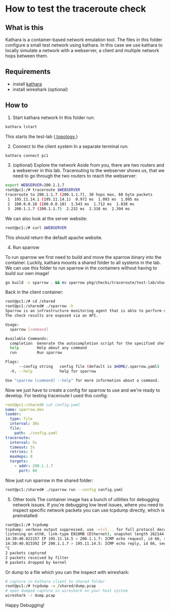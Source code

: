 # How to test the traceroute check

## What is this
Kathara is a container-based network emulation tool. The files in this folder configure a small test network using kathara.
In this case we use kathara to locally simulate a network with a webserver, a client and multiple network hops between them.
## Requirements
- install [ kathara ](https://github.com/KatharaFramework/Kathara)
- install wireshark (optional)

## How to

1. Start kathara network
In this folder run:
```bash
kathara lstart
```

This starts the test-lab ([ topology ](https://github.com/KatharaFramework/Kathara-Labs/blob/main/main-labs/basic-topics/static-routing/004-kathara-lab_static-routing.pdf))

2. Connect to the client system
In a separate terminal run:
```bash
kathara connect pc1
```


3. (optional) Explore the network
Aside from you, there are two routers and a webserver in this lab.
Tracerouting to the webserver shows us, that we need to go through the two routers to reach the webserver:
```bash
export WEBSERVER=200.1.1.7
root@pc1:/# traceroute $WEBSERVER
traceroute to 200.1.1.7 (200.1.1.7), 30 hops max, 60 byte packets
 1  195.11.14.1 (195.11.14.1)  0.972 ms  1.093 ms  1.095 ms
 2  100.0.0.10 (100.0.0.10)  1.543 ms  1.712 ms  1.838 ms
 3  200.1.1.7 (200.1.1.7)  2.232 ms  2.310 ms  2.394 ms
```

We can also look at the server website:
```bash
root@pc1:/# curl $WEBSERVER
```
This should return the default apache website.

4. Run sparrow

To run sparrow we first need to build and move the sparrow binary into the container. Luckily, kathara mounts a shared folder to all systems in the lab. 
We can use this folder to run sparrow in the containers without having to build our own image! 

```bash
go build -o sparrow . && mv sparrow pkg/checks/traceroute/test-lab/shared/
```

Back in the client container:
```bash
root@pc1:/# cd /shared
root@pc1:/shared# ./sparrow -h
Sparrow is an infrastructure monitoring agent that is able to perform different checks.
The check results are exposed via an API.

Usage:
  sparrow [command]

Available Commands:
  completion  Generate the autocompletion script for the specified shell
  help        Help about any command
  run         Run sparrow

Flags:
      --config string   config file (default is $HOME/.sparrow.yaml)
  -h, --help            help for sparrow

Use "sparrow [command] --help" for more information about a command.
```
Now we just have to create a config for sparrow to use and we're ready to develop. For testing traceroute I used this config:
```yaml
root@pc1:/shared# cat config.yaml
name: sparrow.dev
loader:
  type: file
  interval: 30s
  file:
    path: ./config.yaml
traceroute:
  interval: 5s
  timeout: 3s
  retries: 3
  maxHops: 8
  targets:
    - addr: 200.1.1.7
      port: 80
```


Now just run sparrow in the shared folder:

```bash
root@pc1:/shared# ./sparrow run --config config.yaml
```

5. Other tools
The container image has a bunch of utilities for debugging network issues. If you're debugging low level issues, where you need to inspect 
specific network packets you can use tcpdump directly, which is preinstalled:
```bash
root@pc1:/# tcpdump
tcpdump: verbose output suppressed, use -v[v]... for full protocol decode
listening on eth0, link-type EN10MB (Ethernet), snapshot length 262144 bytes
14:30:40.022157 IP 195.11.14.5 > 200.1.1.7: ICMP echo request, id 66, seq 1, length 64
14:30:40.023392 IP 200.1.1.7 > 195.11.14.5: ICMP echo reply, id 66, seq 1, length 64
^C
2 packets captured
2 packets received by filter
0 packets dropped by kernel
```

Or dump to a file which you can the inspect with wireshark:

```bash
# capture in kathara client to shared folder
root@pc1:/# tcpdump -w /shared/dump.pcap
# open dumped capture in wireshark on your host system
wireshark -r dump.pcap
```


Happy Debugging!
